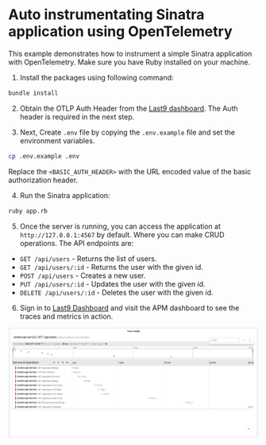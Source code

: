 # Auto instrumentating Sinatra application using OpenTelemetry

This example demonstrates how to instrument a simple Sinatra application with
OpenTelemetry. Make sure you have Ruby installed on your machine.

1. Install the packages using following command:

```bash
bundle install
```

2. Obtain the OTLP Auth Header from the [Last9 dashboard](https://app.last9.io).
   The Auth header is required in the next step.

3. Next, Create `.env` file by copying the `.env.example` file and set the
   environment variables.

```bash
cp .env.example .env
```

Replace the `<BASIC_AUTH_HEADER>` with the URL encoded value of the basic
authorization header.

4. Run the Sinatra application:

```bash
ruby app.rb
```

5. Once the server is running, you can access the application at
   `http://127.0.0.1:4567` by default. Where you can make CRUD operations. The
   API endpoints are:

- `GET /api/users` - Returns the list of users.
- `GET /api/users/:id` - Returns the user with the given id.
- `POST /api/users` - Creates a new user.
- `PUT /api/users/:id` - Updates the user with the given id.
- `DELETE /api/users/:id` - Deletes the user with the given id.

6. Sign in to [Last9 Dashboard](https://app.last9.io) and visit the APM
   dashboard to see the traces and metrics in action.

![Traces](./traces.png)
